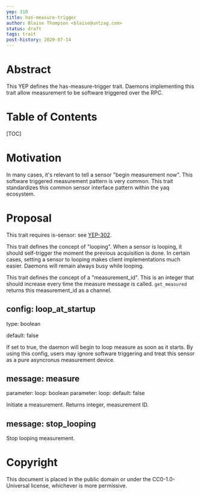 ```yaml
---
yep: 310
title: has-measure-trigger
author: Blaise Thompson <blaise@untzag.com>
status: draft
tags: trait
post-history: 2020-07-14
---
```


# Abstract

This YEP defines the has-measure-trigger trait.
Daemons implementing this trait allow measurement to be software triggered over the RPC.

# Table of Contents

[TOC]

# Motivation

In many cases, it's relevant to tell a sensor "begin measurement now".
This software triggered measurement pattern is very common.
This trait standardizes this common sensor interface pattern within the yaq ecosystem.

# Proposal

This trait requires is-sensor: see [YEP-302](https://yeps.yaq.fyi/302/).

This trait defines the concept of "looping".
When a sensor is looping, it should self-trigger the moment the previous acquisition is done.
In certain cases, setting a sensor to looping makes client implementations much easier.
Daemons will remain always busy while looping.

This trait defines the concept of a "measurement_id".
This is an integer that should increase every time the measure message is called.
`get_measured` returns this measurement_id as a channel.

## config: loop_at_startup

type: boolean

default: false

If set to true, the daemon will begin to loop measure as soon as it starts.
By using this config, users may ignore software triggering and treat this sensor as a pure asyncronus measurement device.

## message: measure

parameter: loop: boolean
parameter: loop: default: false

Initiate a measurement. Returns integer, measurement ID.

## message: stop_looping

Stop looping measurement.

# Copyright

This document is placed in the public domain or under the CC0-1.0-Universal license, whichever is more permissive.
